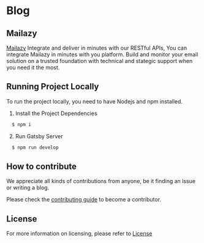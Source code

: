 # Blog

## Mailazy

[Mailazy](https://mailazy.com/) Integrate and deliver in minutes with our RESTful APIs, You can integrate Mailazy in minutes with you platform. Build and monitor your email solution on a trusted foundation with technical and stategic support when you need it the most.

## Running Project Locally

To run the project locally, you need to have Nodejs and npm installed.

1. Install the Project Dependencies

```bash
  $ npm i
```

2. Run Gatsby Server

```bash
  $ npm run develop
```

## How to contribute

We appreciate all kinds of contributions from anyone, be it finding an issue or writing a blog.

Please check the [contributing guide](CONTRIBUTING.md) to become a contributor.

## License

For more information on licensing, please refer to [License](https://github.com/mailazy/blog/blob/main/LICENSE)
